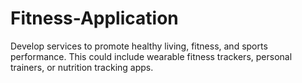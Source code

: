 # Fitness-Application
Develop services to promote healthy living, fitness, and sports performance. This could include wearable fitness trackers, personal trainers, or nutrition tracking apps.
